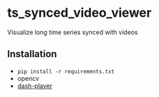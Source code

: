 # ts_synced_video_viewer
Visualize long time series synced with videos

## Installation
- `pip install -r requirements.txt`
- opencv
- [dash-player](https://github.com/xhlulu/dash-player.git)
